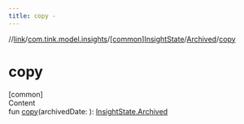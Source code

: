 ```yaml
---
title: copy -
---
```

//[link](../../../index.md)/[com.tink.model.insights](../../index.md)/[[common]InsightState](../index.md)/[Archived](index.md)/[copy](copy.md)



# copy  
[common]  
Content  
fun [copy](copy.md)(archivedDate: <ERROR CLASS>): [InsightState.Archived](index.md)  



